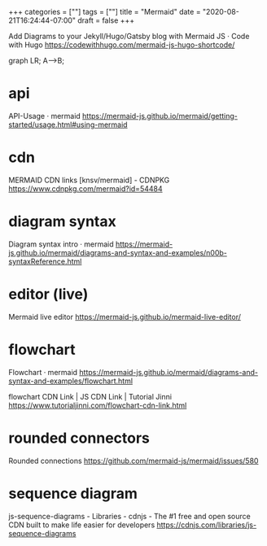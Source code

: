 +++
categories = [""]
tags = [""]
title = "Mermaid"
date = "2020-08-21T16:24:44-07:00"
draft = false
+++

Add Diagrams to your Jekyll/Hugo/Gatsby blog with Mermaid JS · Code with Hugo
https://codewithhugo.com/mermaid-js-hugo-shortcode/

<div class="mermaid">
graph LR;
  A-->B;
</div>
<script async src="https://unpkg.com/mermaid@8.2.3/dist/mermaid.min.js"></script>

# api

API-Usage · mermaid
https://mermaid-js.github.io/mermaid/getting-started/usage.html#using-mermaid

# cdn

MERMAID CDN links [knsv/mermaid] - CDNPKG
https://www.cdnpkg.com/mermaid?id=54484

# diagram syntax 

Diagram syntax intro · mermaid
https://mermaid-js.github.io/mermaid/diagrams-and-syntax-and-examples/n00b-syntaxReference.html

# editor (live)

Mermaid live editor
https://mermaid-js.github.io/mermaid-live-editor/

# flowchart

Flowchart · mermaid
https://mermaid-js.github.io/mermaid/diagrams-and-syntax-and-examples/flowchart.html

flowchart CDN Link | JS CDN Link | Tutorial Jinni
https://www.tutorialjinni.com/flowchart-cdn-link.html

# rounded connectors

Rounded connections
https://github.com/mermaid-js/mermaid/issues/580

# sequence diagram

js-sequence-diagrams - Libraries - cdnjs - The #1 free and open source CDN built to make life easier for developers
https://cdnjs.com/libraries/js-sequence-diagrams
